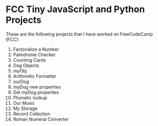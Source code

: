 # FCC Tiny JavaScript and Python Projects

These are the following projects that I have worked on FreeCodeCamp (FCC):

1. Factorialize a Number
2. Palindrome Checker
3. Counting Cards
4. Dog Objects
5. myObj 
6. Arithmetic Formatter
7. ourDog 
8. myDog new properties
9. Del myDog properties
10. Phonetic lookup 
11. Our Music 
12. My Storage 
13. Record Collection
14. Roman Numeral Converter

